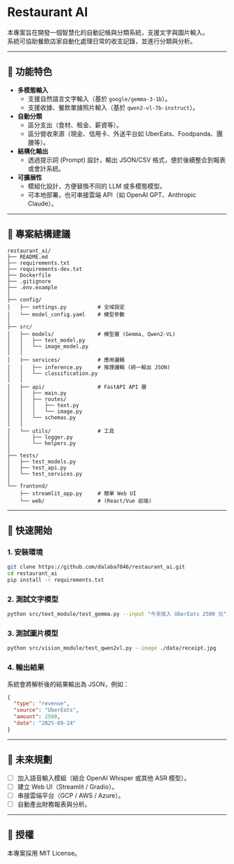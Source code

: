 # Restaurant AI

本專案旨在開發一個智慧化的自動記帳與分類系統，支援文字與圖片輸入。\
系統可協助餐飲店家自動化處理日常的收支記錄，並進行分類與分析。

------------------------------------------------------------------------

## 📌 功能特色

-   **多模態輸入**
    -   支援自然語言文字輸入（基於 `google/gemma-3-1b`）。
    -   支援收據、餐飲單據照片輸入（基於 `qwen2-vl-7b-instruct`）。
-   **自動分類**
    -   區分支出（食材、租金、薪資等）。
    -   區分營收來源（現金、信用卡、外送平台如
        UberEats、Foodpanda、團膳等）。
-   **結構化輸出**
    -   透過提示詞 (Prompt) 設計，輸出 JSON/CSV
        格式，便於後續整合到報表或會計系統。
-   **可擴展性**
    -   模組化設計，方便替換不同的 LLM 或多模態模型。
    -   可本地部署，也可串接雲端 API（如 OpenAI GPT、Anthropic
        Claude）。

------------------------------------------------------------------------

## 📂 專案結構建議

    restaurant_ai/
    ├── README.md
    ├── requirements.txt
    ├── requirements-dev.txt
    ├── Dockerfile
    ├── .gitignore
    ├── .env.example
    │
    ├── config/
    │   ├── settings.py          # 全域設定
    │   └── model_config.yaml    # 模型參數
    │
    ├── src/
    │   ├── models/              # 模型層 (Gemma, Qwen2-VL)
    │   │   ├── text_model.py
    │   │   └── image_model.py
    │   │
    │   ├── services/            # 應用邏輯
    │   │   ├── inference.py     # 推理邏輯 (統一輸出 JSON)
    │   │   └── classification.py
    │   │
    │   ├── api/                 # FastAPI API 層
    │   │   ├── main.py
    │   │   ├── routes/
    │   │   │   ├── text.py
    │   │   │   └── image.py
    │   │   └── schemas.py
    │   │
    │   └── utils/               # 工具
    │       ├── logger.py
    │       └── helpers.py
    │
    ├── tests/
    │   ├── test_models.py
    │   ├── test_api.py
    │   └── test_services.py
    │
    └── frontend/
        ├── streamlit_app.py     # 簡單 Web UI
        └── web/                 # (React/Vue 前端)


------------------------------------------------------------------------

## 🚀 快速開始

### 1. 安裝環境

``` bash
git clone https://github.com/dalaba7046/restaurant_ai.git
cd restaurant_ai
pip install -r requirements.txt
```

### 2. 測試文字模型

``` bash
python src/text_module/test_gemma.py --input "今天收入 UberEats 2500 元"
```

### 3. 測試圖片模型

``` bash
python src/vision_module/test_qwen2vl.py --image ./data/receipt.jpg
```

### 4. 輸出結果

系統會將解析後的結果輸出為 JSON，例如：

``` json
{
  "type": "revenue",
  "source": "UberEats",
  "amount": 2500,
  "date": "2025-09-24"
}
```

------------------------------------------------------------------------

## 🔧 未來規劃

-   [ ] 加入語音輸入模組（結合 OpenAI Whisper 或其他 ASR 模型）。
-   [ ] 建立 Web UI（Streamlit / Gradio）。
-   [ ] 串接雲端平台（GCP / AWS / Azure）。
-   [ ] 自動產出財務報表與分析。

------------------------------------------------------------------------

## 📜 授權

本專案採用 MIT License。
